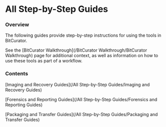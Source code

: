 All Step-by-Step Guides
=======================





### Overview

The following guides provide step-by-step instructions for using the tools in BitCurator. 

See the [BitCurator Walkthrough](/BitCurator Walkthrough/BitCurator Walkthrough) page for additional context, as well as information on how to use these tools as part of a workflow.

### Contents

[Imaging and Recovery Guides](/All Step-by-Step Guides/Imaging and Recovery Guides) 

[Forensics and Reporting Guides](/All Step-by-Step Guides/Forensics and Reporting Guides)

[Packaging and Transfer Guides](/All Step-by-Step Guides/Packaging and Transfer Guides)

  











